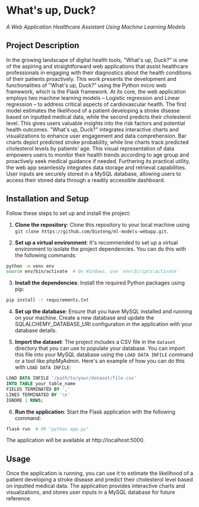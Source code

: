 # What's up, Duck? 
*A Web Application Healthcare Assistant Using Machine Learning Models*

## Project Description

In the growing landscape of digital health tools, "What's up, Duck?" is one of the aspiring and straightforward web applications that assist healthcare professionals in engaging with their diagnostics about the health conditions of their patients proactively. This work presents the development and functionalities of "What's up, Duck?" using the Python micro web framework, which is the Flask framework. At its core, the web application employs two machine learning models – Logistic regression and Linear regression – to address critical aspects of cardiovascular health. The first model estimates the likelihood of a patient developing a stroke disease based on inputted medical data, while the second predicts their cholesterol level. This gives users valuable insights into the risk factors and potential health outcomes. "What's up, Duck?" integrates interactive charts and visualizations to enhance user engagement and data comprehension. Bar charts depict predicted stroke probability, while line charts track predicted cholesterol levels by patients’ age. This visual representation of data empowers users to monitor their health trends according to age group and proactively seek medical guidance if needed. Furthering its practical utility, the web app seamlessly integrates data storage and retrieval capabilities. User inputs are securely stored in a MySQL database, allowing users to access their stored data through a readily accessible dashboard.

## Installation and Setup

Follow these steps to set up and install the project:

1. **Clone the repository**: Clone this repository to your local machine using `git clone https://github.com/Dioteng/ml-models-webapp.git`.

2. **Set up a virtual environment**: It's recommended to set up a virtual environment to isolate the project dependencies. You can do this with the following commands:

```bash
python -m venv env
source env/bin/activate  # On Windows, use `env\Scripts\activate`
```

3. **Install the dependencies**: Install the required Python packages using pip:

```bash
pip install -r requirements.txt
```

4. **Set up the database**: Ensure that you have MySQL installed and running on your machine. Create a new database and update the SQLALCHEMY_DATABASE_URI configuration in the application with your database details.

5. **Import the dataset**: The project includes a CSV file in the `dataset` directory that you can use to populate your database. You can import this file into your MySQL database using the `LOAD DATA INFILE` command or a tool like phpMyAdmin. Here's an example of how you can do this with `LOAD DATA INFILE`:

```sql
LOAD DATA INFILE '/path/to/your/dataset/file.csv'
INTO TABLE your_table_name
FIELDS TERMINATED BY ','
LINES TERMINATED BY '\n'
IGNORE 1 ROWS;
```

6. **Run the application**: Start the Flask application with the following command:

```bash
flask run  # OR "python app.py"
```

The application will be available at http://localhost:5000.

## Usage

Once the application is running, you can use it to estimate the likelihood of a patient developing a stroke disease and predict their cholesterol level based on inputted medical data. The application provides interactive charts and visualizations, and stores user inputs in a MySQL database for future reference.